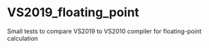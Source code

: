 # VS2019_floating_point
Small tests to compare VS2019 to VS2010 compiler for floating-point calculation
